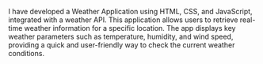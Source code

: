 
I have developed a Weather Application using HTML, CSS, and JavaScript, integrated with a weather API. This application allows users to retrieve real-time weather information for a specific location. The app displays key weather parameters such as temperature, humidity, and wind speed, providing a quick and user-friendly way to check the current weather conditions.
